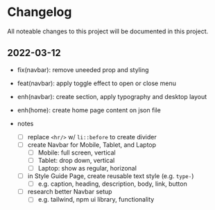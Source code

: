 # Changelog

All noteable changes to this project will be documented in this project.

## 2022-03-12

- fix(navbar): remove uneeded prop and styling
- feat(navbar): apply toggle effect to open or close menu
- enh(navbar): create section, apply typography and desktop layout
- enh(home): create home page content on json file

- notes
  - [ ] replace `<hr/>` w/ `li::before` to create divider
  - [ ] create Navbar for Mobile, Tablet, and Laptop
    - [ ] Mobile: full screen, vertical
    - [ ] Tablet: drop down, vertical
    - [ ] Laptop: show as regular, horizonal
  - [ ] in Style Guide Page, create reusable text style (e.g. `type-`)
    - [ ] e.g. caption, heading, description, body, link, button
  - [ ] research better Navbar setup
    - [ ] e.g. tailwind, npm ui library, functionality
